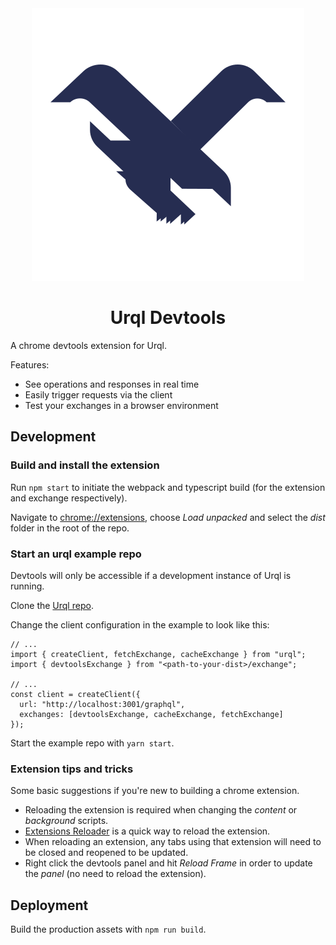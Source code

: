 <div align="center">
  <img alt="logo" src="https://raw.githubusercontent.com/FormidableLabs/urql-devtools/master/assets/Eagle.svg?sanitize=true" />
  <h1>Urql Devtools</h1>
</div>

A chrome devtools extension for Urql.

Features:

- See operations and responses in real time
- Easily trigger requests via the client
- Test your exchanges in a browser environment

## Development

### Build and install the extension

Run `npm start` to initiate the webpack and typescript build (for the extension and exchange respectively).

Navigate to [chrome://extensions](chrome://extensions), choose _Load unpacked_ and select the _dist_ folder in the root of the repo.

### Start an urql example repo

Devtools will only be accessible if a development instance of Urql is running.

Clone the [Urql repo](https://github.com/FormidableLabs/urql).

Change the client configuration in the example to look like this:

```tsx
// ...
import { createClient, fetchExchange, cacheExchange } from "urql";
import { devtoolsExchange } from "<path-to-your-dist>/exchange";

// ...
const client = createClient({
  url: "http://localhost:3001/graphql",
  exchanges: [devtoolsExchange, cacheExchange, fetchExchange]
});
```

Start the example repo with `yarn start`.

### Extension tips and tricks

Some basic suggestions if you're new to building a chrome extension.

- Reloading the extension is required when changing the _content_ or _background_ scripts.
- [Extensions Reloader](https://chrome.google.com/webstore/detail/extensions-reloader/fimgfedafeadlieiabdeeaodndnlbhid?hl=en) is a quick way to reload the extension.
- When reloading an extension, any tabs using that extension will need to be closed and reopened to be updated.
- Right click the devtools panel and hit _Reload Frame_ in order to update the _panel_ (no need to reload the extension).

## Deployment

Build the production assets with `npm run build`.
